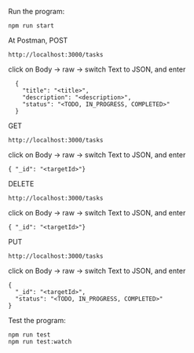   Run the program:
  
    npm run start

  At Postman,
  POST
  
    http://localhost:3000/tasks
    
  click on Body -> raw -> switch Text to JSON, and enter 
  
      {
        "title": "<title>",
        "description": "<description>",
        "status": "<TODO, IN_PROGRESS, COMPLETED>"
      }

  GET
  
    http://localhost:3000/tasks
    
  click on Body -> raw -> switch Text to JSON, and enter 
  
    { "_id": "<targetId>"}

  DELETE
  
    http://localhost:3000/tasks
    
  click on Body -> raw -> switch Text to JSON, and enter 
    
    { "_id": "<targetId>"}
  
  PUT 
   
    http://localhost:3000/tasks
    
  click on Body -> raw -> switch Text to JSON, and enter 
    
    { 
      "_id": "<targetId>",
      "status": "<TODO, IN_PROGRESS, COMPLETED>"
    }
  
  Test the program:
  
    npm run test
    npm run test:watch

  
  
